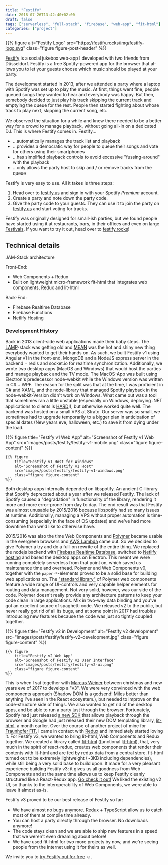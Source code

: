 ```yaml
---
title: "Festify"
date: 2018-07-26T13:42:40+02:00
draft: false
tags: ["serverless", "full-stack", "firebase", "web-app", "fit-html"]
categories: ["project"]
---
```


{{% figure
    alt="Festify Logo"
    src="https://festify.rocks/img/festify-logo.svg"
    class="figure figure-post-header"
%}}

[Festify](https://festify.rocks/) is a social jukebox web-app I developed with two friends from Düsseldorf. Fes­tify is a free Spo­tify-pow­ered app for the browser that al­lows you to let your guests choose which mu­sic should be played at your party.

The development started in 2013, after we attended a party where a laptop with Spotify was set up to play the music. At first, things went fine, people queued songs they wanted to hear and everybody was happy. But then, somebody decided to just play his track skipping the current track and emptying the queue for the rest. People then started fighting about whose track to play next, skipping the current song, etc.

We observed the situation for a while and knew there needed to be a better way for a crowd to manage playback, without going all-in on a dedicated DJ. This is where Festify comes in. Festify...

- ...automatically manages the track list and playback
- ...provides a democratic way for people to queue their songs and vote for others using their smartphones
- ...has simplified playback controls to avoid excessive "fussing-around" with the playback
- ...only allows the party host to skip and / or remove tracks from the queue

Festify is very easy to use. All it takes is three steps:

1. Head over to [festify.us](https://festify.us) and sign in with your Spotify _Premium_ account.
1. Create a party and note down the party code.
1. Give the party code to your guests. They can use it to join the party on [festify.us](https://festify.us) and start voting for tracks.

Festify was originally designed for small-ish parties, but we found people have started using it at restaurants, bars, in their offices and even on large [Festivals](https://twitter.com/GetFestify/status/995694823238787072). If you want to try it out, head over to [festify.rocks](https://festify.rocks)!

## Technical details

JAM-Stack architecture

Front-End:

- Web Components + Redux
- Built on lightweight micro-framework fit-html that integrates web components, Redux and lit-html

Back-End:

- Firebase Realtime Database
- Firebase Functions
- Netlify Hosting

### Development History

Back in 2013 client-side web applications made their baby steps. The [LAMP](https://en.wikipedia.org/wiki/LAMP_(software_bundle))-stack was getting old and [MEAN](https://en.wikipedia.org/wiki/MEAN_(software_bundle)) was the hot and shiny new thing everybody wanted to get their hands on. As such, we built Festify v1 using Angular v1 in the front-end, MongoDB and a NodeJS express server in the backend + redis and socket.io for realtime synchronization.
Additionally, we wrote two desktop apps (MacOS and Windows) that would host the parties and manage playback and the TV mode. The MacOS-App was built using Electron's predecessor node-webkit while the Windows version was written in C# + WPF. The reason for the split was that at the time, I was proficient in C# and XAML, and the node-library that managed Spotify playback in the node-webkit-Version didn't work on Windows.
What came out was a tool that sometimes ran a little unstable (especially on Windows, deploying .NET applications to clients is [HARD](https://www.google.de/search?q=.net+redistributable)!), but otherwise worked quite well. The backend was hosted on a small VPS at Strato. Our server was so small, we sometimes had to upgrade temporarily to a bigger plan in anticipation of special dates (New years eve, halloween, etc.) to save it from dying under the load.

<div class="figure-row">
    {{% figure
        title="Festify v1 Web App"
        alt="Screenshot of Festify v1 Web App"
        src="images/posts/festify/festify-v1-mobile.png"
        class="figure figure-content"
    %}}

    {{% figure
        title="Festify v1 Host for Windows"
        alt="Screenshot of Festify v1 Host"
        src="images/posts/festify/festify-v1-windows.png"
        class="figure figure-content"
    %}}
</div>

Both desktop apps internally depended on libspotify. An ancient C-library that Spotify deprecated about a year after we released Festify. The lack of Spotify caused a "degradation" in functionality of the library, rendering it more and more error-prone from day to day. The end result was that Festify was almost unusable by 2015/2016 because libspotify had so many issues at runtime. Additionally, managing a VPS without proper automation is time-consuming (especially in the face of OS updates) and we've had more downtime than we'd like to otherwise have.

2015/2016 was also the time Web Components and [Polymer](https://github.com/Polymer/polymer) became usable in the evergreen browsers and [AWS Lambda](https://aws.amazon.com/en/lambda/) came out. So we decided to give Polymer a try and do a full-on rewrite of the entire thing. We replaced the nodejs backend with [Firebase Realtime Database](https://firebase.google.com/products/realtime-database/), switched to [Netlify hosting](https://netlify.com/) and based the desktop apps on Electron. This meant we were running completely serverless from that point on, which saved us maintenance time and overhead.
Polymer and Web Components v0, together with the `paper-*`-elements proved to be a solid base for building web applications on. The ["standard library"](https://webcomponents.org/) of Polymer web components feature a wide range of UI-controls and very capable helper elements for routing and data management.
Not very solid, however, was our side of the code. Polymer doesn't really provide any architecture patterns to keep your code clean in large applications. Mix in two-way data binding and you've got an excellent source of spaghetti code. We released v2 to the public, but never really got rid of all its bugs, and at some point in 2017 had troubles introducing new features because the code was just so tightly coupled together.

<div class="figure-row">
    {{% figure
        title="Festify v2 in Development"
        alt="Festify v2 development"
        src="images/posts/festify/festify-v2-development.jpg"
        class="figure figure-content"
    %}}

    {{% figure
        title="Festify v2 Web App"
        alt="Screenshot of Festify v2 User Interface"
        src="images/posts/festify/festify-v2-ui.png"
        class="figure figure-content"
    %}}
</div>

This is when I sat together with [Marcus Weiner](https://marcusweiner.de/) between christmas and new years eve of 2017 to develop a "v3". We were very convinced with the web components approach (Shadow DOM is a godsend! Miles better than anything I've seen in the React ecosystem.), but needed to improve on the code-structure side of things. We also wanted to get rid of the desktop apps, and be able to run a party just through the browser. Fortunately, Spotify had just released [a new SDK](https://developer.spotify.com/documentation/web-playback-sdk/) that allows playback through the browser and Google had just released their new DOM templating library, [lit-html](https://github.com/Polymer/lit-html), a month earlier. Over the course of another project of mine for [Fraunhofer FIT](https://fit.fraunhofer.de/), I came in contact with [Redux](https://redux.js.org/) and immediately started loving it.
For Festify v3, we wanted to bring lit-html, Web Components and Redux together. We created a library called [fit-html](https://github.com/Festify/fit-html) (<u>f</u>unctional l<u>it-html</u>), that, very much in the spirit of react-redux, creates web components that render their contents with lit-html and are fed by redux data from a central store. fit-html turned out to be extremely lightweight (~3KB including dependencies), while still being a very solid base to build upon. It made for a very pleasant experience building Festify v3: it gives us all goodness from Web Components and at the same time allows us to keep Festify cleanly structured like a React-Redux app. [Go check it out!](https://github.com/Festify/fit-html) We liked the existing v2 UI, so thanks to the interoperability of Web Components, we were able to leave it almost as-is.

Festify v3 proved to be our best release of Festify so far:

- We have almost no bugs anymore. Redux + TypeScript allow us to catch most of them at compile time already.
- You can host a party directly through the browser. No downloads anymore!
- The code stays clean and we are able to ship new features in a speed that we weren't even dreaming about before!
- We have used fit-html for two more projects by now, and we're seeing people from the internet using it for theirs as well.

We invite you to [try Festify out for free](https://festify.rocks/) ☺️.
